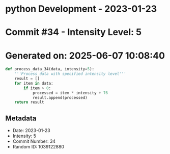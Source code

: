 ﻿# python Development - 2023-01-23
# Commit #34 - Intensity Level: 5
# Generated on: 2025-06-07 10:08:40
```python
def process_data_34(data, intensity=5):
    '''Process data with specified intensity level'''
    result = []
    for item in data:
        if item > 0:
            processed = item * intensity + 76
            result.append(processed)
    return result
```
## Metadata
- Date: 2023-01-23
- Intensity: 5
- Commit Number: 34
- Random ID: 1039122880
